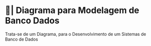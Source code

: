 # 🎲| Diagrama para Modelagem de Banco Dados

  Trata-se de um Diagrama, para o Desenvolvimento de um Sistemas de Banco de Dados 
 
